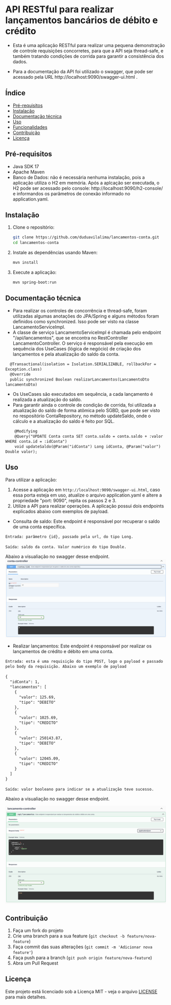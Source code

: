 # API RESTful para realizar lançamentos bancários de débito e crédito

- Esta é uma aplicação RESTful para realizar uma pequena demonstração de controle requisições concorretes, para que
a API seja thread-safe, e também tratando condições de corrida para garantir a consistência dos dados.

- Para a documentação da API foi utilizado o swagger, que pode ser acessado pela URL http://localhost:9090/swagger-ui.html .

## Índice

- [Pré-requisitos](#pré-requisitos)
- [Instalação](#instalação)
- [Documentação técnica](#doctec)
- [Uso](#uso)
- [Funcionalidades](#funcionalidades)
- [Contribuição](#contribuição)
- [Licença](#licença)

## Pré-requisitos

- Java SDK 17
- Apache Maven
- Banco de Dados: não é necessária nenhuma instalação, pois a aplicação utiliza o H2 em memória. Após a aplcação ser
executada, o H2 pode ser acessado pelo console: http://localhost:9090/h2-console/ e informandos os parâmetros de
conexão informado no application.yaml.


## Instalação

1. Clone o repositório:
    ```sh
    git clone https://github.com/duduavilalima/lancamentos-conta.git
    cd lancamentos-conta
    ```

2. Instale as dependências usando Maven:
    ```sh
    mvn install
    ```

3. Execute a aplicação:
    ```sh
    mvn spring-boot:run
    ```

## Documentação técnica

- Para realizar os controles de concorrência e thread-safe, foram utilizadas algumas anotações do JPA/Spring e alguns
métodos foram definidos como synchronized. Isso pode ser visto na classe LancamentoServiceImpl.
- A classe de serviço LancamentoServiceImpl é chamada pelo endpoint "/api/lancamentos", que se encontra no RestController
LancamentoController. O serviço é responsável pela execução em sequência dos UseCases (lógica de negócio) de criação dos
lançamentos e pela atualização do saldo da conta.
```
  @Transactional(isolation = Isolation.SERIALIZABLE, rollbackFor = Exception.class)
  @Override
  public synchronized Boolean realizarLancamentos(LancamentoDto lancamentoDto)
```
- Os UseCases são executados em sequência, a cada lançamento é realizada a atualização do saldo. 
- Para garantir ainda o controle de condição de corrida, foi utilizada a atualização do saldo de forma atômica 
pelo SGBD, que pode ser visto no respositório ContaRepository, no método updateSaldo, onde o cálculo e a atualização
do saldo é feito por SQL.
```
    @Modifying
    @Query("UPDATE Conta conta SET conta.saldo = conta.saldo + :valor WHERE conta.id = :idConta")
    void updateSaldo(@Param("idConta") Long idConta, @Param("valor") Double valor);
```
## Uso

Para utilizar a aplicação:

1. Acesse a aplicação em `http://localhost:9090/swagger-ui.html`, caso essa porta esteja em uso, atualize o arquivo application.yaml
e altere a propriedade "port: 9090", repita os passos 2 e 3.
2. Utilize a API para realizar operações. A aplicação possui dois endpoints explicados abaixo com exemplos de payload.

- Consulta de saldo: Este endpoint é responsável por recuperar o saldo de uma conta específica.
```
Entrada: parâmetro {id}, passado pela url, do tipo Long.

Saída: saldo da conta. Valor numérico do tipo Double.
```
Abaixo a visualiação no swagger desse  endpoint. 
![img.png](src/main/resources/images/consulta_saldo_endpoint.png)

- Realizar lançamentos: Este endpoint é responsável por realizar os lançamentos de crédito e débito em uma conta.
```
Entrada: esta é uma requisição do tipo POST, logo o payload e passado pelo body da requisição. Abaixo um exemplo de payload

{
  "idConta": 1,
  "lancamentos": [
    {
      "valor": 125.69,
      "tipo": "DEBITO"
    },
    {
      "valor": 1025.69,
      "tipo": "CREDITO"
    },
    {
      "valor": 250143.87,
      "tipo": "DEBITO"
    },
    {
      "valor": 12045.09,
      "tipo": "CREDITO"
    }
  ]
}

Saída: valor booleano para indicar se a atualização teve sucesso. 
```
Abaixo a visualiação no swagger desse  endpoint.

![img.png](src/main/resources/images/lancamentos_endpoint.png)

## Contribuição

1. Faça um fork do projeto
2. Crie uma branch para a sua feature (`git checkout -b feature/nova-feature`)
3. Faça commit das suas alterações (`git commit -m 'Adicionar nova feature'`)
4. Faça push para a branch (`git push origin feature/nova-feature`)
5. Abra um Pull Request

## Licença

Este projeto está licenciado sob a Licença MIT - veja o arquivo [LICENSE](LICENSE) para mais detalhes.